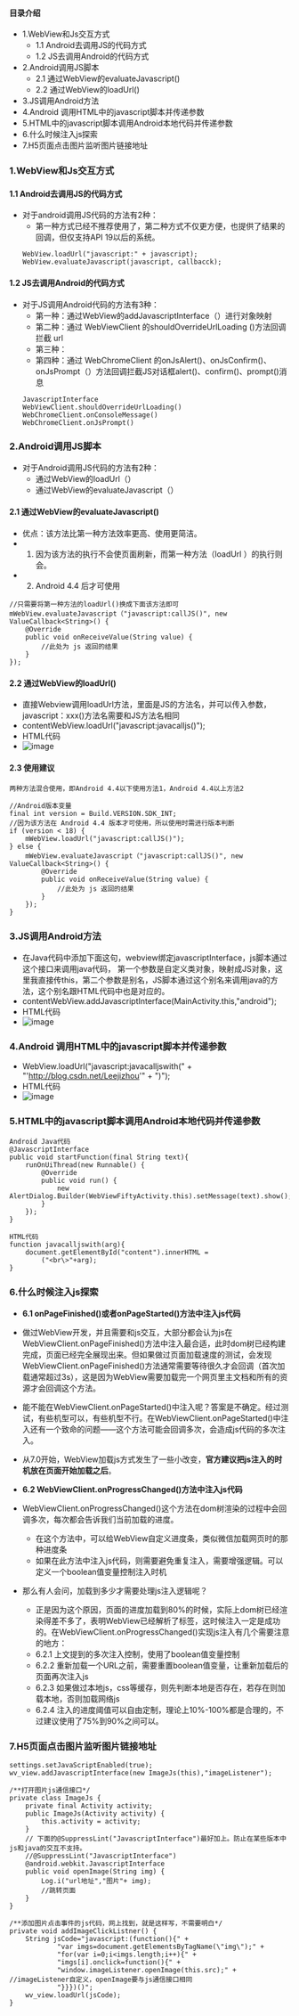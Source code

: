 #### 目录介绍
- 1.WebView和Js交互方式
    - 1.1 Android去调用JS的代码方式
    - 1.2 JS去调用Android的代码方式
- 2.Android调用JS脚本
    - 2.1 通过WebView的evaluateJavascript()
    - 2.2 通过WebView的loadUrl()
- 3.JS调用Android方法
- 4.Android 调用HTML中的javascript脚本并传递参数
- 5.HTML中的javascript脚本调用Android本地代码并传递参数
- 6.什么时候注入js探索
- 7.H5页面点击图片监听图片链接地址



### 1.WebView和Js交互方式
#### 1.1 Android去调用JS的代码方式
- 对于android调用JS代码的方法有2种：
    - 第一种方式已经不推荐使用了，第二种方式不仅更方便，也提供了结果的回调，但仅支持API 19以后的系统。
    ```
    WebView.loadUrl("javascript:" + javascript);
    WebView.evaluateJavascript(javascript, callbacck);
    ```



#### 1.2 JS去调用Android的代码方式
- 对于JS调用Android代码的方法有3种：
    - 第一种：通过WebView的addJavascriptInterface（）进行对象映射
    - 第二种：通过 WebViewClient 的shouldOverrideUrlLoading ()方法回调拦截 url
    - 第三种：
    - 第四种：通过 WebChromeClient 的onJsAlert()、onJsConfirm()、onJsPrompt（）方法回调拦截JS对话框alert()、confirm()、prompt()消息
    ```
    JavascriptInterface
    WebViewClient.shouldOverrideUrlLoading()
    WebChromeClient.onConsoleMessage()
    WebChromeClient.onJsPrompt()
    ```


### 2.Android调用JS脚本
- 对于Android调用JS代码的方法有2种：
    - 通过WebView的loadUrl（）
    - 通过WebView的evaluateJavascript（）


#### 2.1 通过WebView的evaluateJavascript()
- 优点：该方法比第一种方法效率更高、使用更简洁。
- 1. 因为该方法的执行不会使页面刷新，而第一种方法（loadUrl ）的执行则会。
- 2. Android 4.4 后才可使用
```
//只需要将第一种方法的loadUrl()换成下面该方法即可
mWebView.evaluateJavascript（"javascript:callJS()", new ValueCallback<String>() {
    @Override
    public void onReceiveValue(String value) {
        //此处为 js 返回的结果
    }
});
```

#### 2.2 通过WebView的loadUrl()
- 直接Webview调用loadUrl方法，里面是JS的方法名，并可以传入参数，javascript：xxx()方法名需要和JS方法名相同
- contentWebView.loadUrl("javascript:javacalljs()");
- HTML代码
- ![image](https://upload-images.jianshu.io/upload_images/4432347-5682ff2b1fc8a3e8.png?imageMogr2/auto-orient/strip%7CimageView2/2/w/1240)



#### 2.3 使用建议
```
两种方法混合使用，即Android 4.4以下使用方法1，Android 4.4以上方法2

//Android版本变量
final int version = Build.VERSION.SDK_INT;
//因为该方法在 Android 4.4 版本才可使用，所以使用时需进行版本判断
if (version < 18) {
    mWebView.loadUrl("javascript:callJS()");
} else {
    mWebView.evaluateJavascript（"javascript:callJS()", new ValueCallback<String>() {
        @Override
        public void onReceiveValue(String value) {
            //此处为 js 返回的结果
        }
    });
}
```



### 3.JS调用Android方法
- 在Java代码中添加下面这句，webview绑定javascriptInterface，js脚本通过这个接口来调用java代码， 第一个参数是自定义类对象，映射成JS对象，这里我直接传this，第二个参数是别名，JS脚本通过这个别名来调用java的方法，这个别名跟HTML代码中也是对应的。
- contentWebView.addJavascriptInterface(MainActivity.this,"android");
- HTML代码
- ![image](https://upload-images.jianshu.io/upload_images/4432347-393349c002754f0d.png?imageMogr2/auto-orient/strip%7CimageView2/2/w/1240)



### 4.Android 调用HTML中的javascript脚本并传递参数
- WebView.loadUrl("javascript:javacalljswith(" + "'http://blog.csdn.net/Leejizhou'" + ")");
- HTML代码
- ![image](https://upload-images.jianshu.io/upload_images/4432347-cff4e3076fa2c084.png?imageMogr2/auto-orient/strip%7CimageView2/2/w/1240)



### 5.HTML中的javascript脚本调用Android本地代码并传递参数
```
Android Java代码
@JavascriptInterface
public void startFunction(final String text){
    runOnUiThread(new Runnable() {
        @Override
        public void run() {
            new AlertDialog.Builder(WebViewFiftyActivity.this).setMessage(text).show();
        }
    });
}

HTML代码
function javacalljswith(arg){
    document.getElementById("content").innerHTML =
        ("<br\>"+arg);
}
```



### 6.什么时候注入js探索
- **6.1 onPageFinished()或者onPageStarted()方法中注入js代码**
- 做过WebView开发，并且需要和js交互，大部分都会认为js在WebViewClient.onPageFinished()方法中注入最合适，此时dom树已经构建完成，页面已经完全展现出来。但如果做过页面加载速度的测试，会发现WebViewClient.onPageFinished()方法通常需要等待很久才会回调（首次加载通常超过3s），这是因为WebView需要加载完一个网页里主文档和所有的资源才会回调这个方法。
- 能不能在WebViewClient.onPageStarted()中注入呢？答案是不确定。经过测试，有些机型可以，有些机型不行。在WebViewClient.onPageStarted()中注入还有一个致命的问题——这个方法可能会回调多次，会造成js代码的多次注入。
- 从7.0开始，WebView加载js方式发生了一些小改变，**官方建议把js注入的时机放在页面开始加载之后**。



- **6.2 WebViewClient.onProgressChanged()方法中注入js代码**
- WebViewClient.onProgressChanged()这个方法在dom树渲染的过程中会回调多次，每次都会告诉我们当前加载的进度。
    - 在这个方法中，可以给WebView自定义进度条，类似微信加载网页时的那种进度条
    - 如果在此方法中注入js代码，则需要避免重复注入，需要增强逻辑。可以定义一个boolean值变量控制注入时机
- 那么有人会问，加载到多少才需要处理js注入逻辑呢？
    - 正是因为这个原因，页面的进度加载到80%的时候，实际上dom树已经渲染得差不多了，表明WebView已经解析了<html>标签，这时候注入一定是成功的。在WebViewClient.onProgressChanged()实现js注入有几个需要注意的地方：
    - 6.2.1 上文提到的多次注入控制，使用了boolean值变量控制
    - 6.2.2 重新加载一个URL之前，需要重置boolean值变量，让重新加载后的页面再次注入js
    - 6.2.3 如果做过本地js，css等缓存，则先判断本地是否存在，若存在则加载本地，否则加载网络js
    - 6.2.4 注入的进度阈值可以自由定制，理论上10%-100%都是合理的，不过建议使用了75%到90%之间可以。





### 7.H5页面点击图片监听图片链接地址
```
settings.setJavaScriptEnabled(true);
wv_view.addJavascriptInterface(new ImageJs(this),"imageListener");

/**打开图片js通信接口*/
private class ImageJs {
    private final Activity activity;
    public ImageJs(Activity activity) {
        this.activity = activity;
    }
    // 下面的@SuppressLint("JavascriptInterface")最好加上。防止在某些版本中js和java的交互不支持。
    //@SuppressLint("JavascriptInterface")
    @android.webkit.JavascriptInterface
    public void openImage(String img) {
        Log.i("url地址","图片"+ img);
        //跳转页面
    }
}

/**添加图片点击事件的js代码，网上找到，就是这样写，不需要明白*/
private void addImageClickListner() {
    String jsCode="javascript:(function(){" +
            "var imgs=document.getElementsByTagName(\"img\");" +
            "for(var i=0;i<imgs.length;i++){" +
            "imgs[i].onclick=function(){" +
            "window.imageListener.openImage(this.src);" +    //imageListener自定义，openImage要与js通信接口相同
            "}}})()";
    wv_view.loadUrl(jsCode);
}
```



